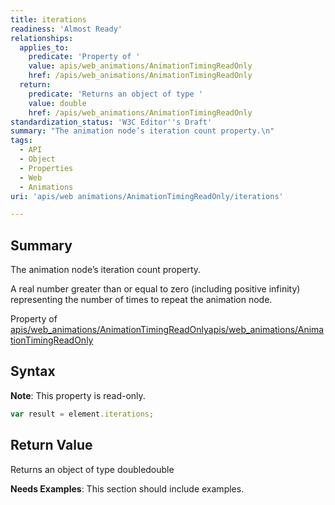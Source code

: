 ```yaml
---
title: iterations
readiness: 'Almost Ready'
relationships:
  applies_to:
    predicate: 'Property of '
    value: apis/web_animations/AnimationTimingReadOnly
    href: /apis/web_animations/AnimationTimingReadOnly
  return:
    predicate: 'Returns an object of type '
    value: double
    href: /apis/web_animations/AnimationTimingReadOnly
standardization_status: 'W3C Editor''s Draft'
summary: "The animation node’s iteration count property.\n"
tags:
  - API
  - Object
  - Properties
  - Web
  - Animations
uri: 'apis/web animations/AnimationTimingReadOnly/iterations'

---
```

## <span>Summary</span>

The animation node’s iteration count property.

A real number greater than or equal to zero (including positive infinity) representing the number of times to repeat the animation node.

Property of [apis/web\_animations/AnimationTimingReadOnly](/apis/web_animations/AnimationTimingReadOnly)[apis/web\_animations/AnimationTimingReadOnly](/apis/web_animations/AnimationTimingReadOnly)

## <span>Syntax</span>

**Note**: This property is read-only.

``` js
var result = element.iterations;
```

## <span>Return Value</span>

Returns an object of type doubledouble

**Needs Examples**: This section should include examples.

